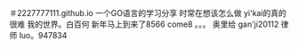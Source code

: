 ＃2227777111.github.io
一个GO语言的学习分享
时常在想该怎么做
yi'kai的真的很难
我的世界。白百何
新年马上到来了8566
come8
。。。
奥里给
gan'ji20112
律师
luo。947834
